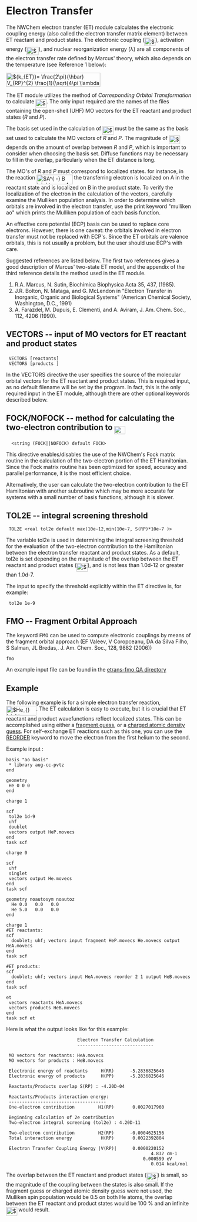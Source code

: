 # Electron Transfer

The NWChem electron transfer (ET) module calculates the electronic
coupling energy (also called the electron transfer matrix element)
between ET reactant and product states. The electronic coupling
(<img alt="$V_{RP}$" src="https://raw.githubusercontent.com/wiki/nwchemgit/nwchem/svgs/4cb79cac616f73ccf51965af40c2b949.svg?invert_in_darkmode&sanitize=true" align=middle width="29.57889pt" height="22.38192pt"/>), activation energy (<img alt="$\Delta G^{*}$" src="https://raw.githubusercontent.com/wiki/nwchemgit/nwchem/svgs/d4b6f1efc7506d98c4c1182d400b8b19.svg?invert_in_darkmode&sanitize=true" align=middle width="33.23397pt" height="22.59873pt"/>), and nuclear
reorganization energy (λ) are all components of the electron transfer
rate defined by Marcus' theory, which also depends on the temperature
(see Reference 1
below):

<img alt="${k_{ET}}= \frac{2\pi}{\hbar} V_{RP}^{2} \frac{1}{\sqrt{4\pi \lambda k_{B}T}} \exp \left( \frac{- \Delta G^{*}}{k_{B} T} \right)$" src="https://raw.githubusercontent.com/wiki/nwchemgit/nwchem/svgs/534ce113598ba681e3cbb214b4ef4072.svg?invert_in_darkmode&sanitize=true" align=middle width="255.900645pt" height="37.80348pt"/>

The ET module utilizes the method of *Corresponding Orbital
Transformation* to calculate <img alt="$V_{RP}$" src="https://raw.githubusercontent.com/wiki/nwchemgit/nwchem/svgs/4cb79cac616f73ccf51965af40c2b949.svg?invert_in_darkmode&sanitize=true" align=middle width="29.57889pt" height="22.38192pt"/>. The only input required are the
names of the files containing the open-shell (UHF) MO vectors for the ET
reactant and product states (*R* and *P*).

The basis set used in the calculation of <img alt="$V_{RP}$" src="https://raw.githubusercontent.com/wiki/nwchemgit/nwchem/svgs/4cb79cac616f73ccf51965af40c2b949.svg?invert_in_darkmode&sanitize=true" align=middle width="29.57889pt" height="22.38192pt"/> must be the same as
the basis set used to calculate the MO vectors of *R* and *P*. The
magnitude of <img alt="$V_{RP}$" src="https://raw.githubusercontent.com/wiki/nwchemgit/nwchem/svgs/4cb79cac616f73ccf51965af40c2b949.svg?invert_in_darkmode&sanitize=true" align=middle width="29.57889pt" height="22.38192pt"/> depends on the amount of overlap between *R* and
*P*, which is important to consider when choosing the basis set. Diffuse
functions may be necessary to fill in the overlap, particularly when the
ET distance is long.

The MO's of *R* and *P* must correspond to localized states. for
instance, in the reaction <img alt="$A^{ -} B \rightarrow  A B^{ -}$" src="https://raw.githubusercontent.com/wiki/nwchemgit/nwchem/svgs/15728481d59878d0e5ad1e52c3c03e12.svg?invert_in_darkmode&sanitize=true" align=middle width="97.899945pt" height="26.12412pt"/> the
transferring electron is localized on A in the reactant state and is
localized on B in the product state. To verify the localization of the
electron in the calculation of the vectors, carefully examine the
Mulliken population analysis. In order to determine which orbitals are
involved in the electron transfer, use the print keyword "mulliken ao"
which prints the Mulliken population of each basis function.

An effective core potential (ECP) basis can be used to replace core
electrons. However, there is one caveat: the orbitals involved in
electron transfer must not be replaced with ECP's. Since the ET orbitals
are valence orbitals, this is not usually a problem, but the user should
use ECP's with care.

Suggested references are listed below. The first two references gives a
good description of Marcus' two-state ET model, and the appendix of the
third reference details the method used in the ET module.

1.  R.A. Marcus, N. Sutin, Biochimica Biophysica Acta 35, 437, (1985).
2.  J.R. Bolton, N. Mataga, and G. McLendon in "Electron Transfer in
    Inorganic, Organic and Biological Systems" (American Chemical
    Society, Washington, D.C., 1991)
3.  A. Farazdel, M. Dupuis, E. Clementi, and A. Aviram, J. Am. Chem.
    Soc., 112, 4206 (1990).

## VECTORS -- input of MO vectors for ET reactant and product states

` VECTORS [reactants] `<string reactants_filename>  
` VECTORS [products ] `<string products_filename>

In the VECTORS directive the user specifies the source of the molecular
orbital vectors for the ET reactant and product states. This is required
input, as no default filename will be set by the program. In fact, this
is the only required input in the ET module, although there are other
optional keywords described
below.

## FOCK/NOFOCK -- method for calculating the two-electron contribution to <img alt="$V_{RP}$" src="https://raw.githubusercontent.com/wiki/nwchemgit/nwchem/svgs/4cb79cac616f73ccf51965af40c2b949.svg?invert_in_darkmode&sanitize=true" align=middle width="29.57889pt" height="22.38192pt"/>

`  <string (FOCK||NOFOCK) default FOCK>`

This directive enables/disables the use of the NWChem's Fock matrix
routine in the calculation of the two-electron portion of the ET
Hamiltonian. Since the Fock matrix routine has been optimized for speed,
accuracy and parallel performance, it is the most efficient choice.

Alternatively, the user can calculate the two-electron contribution to
the ET Hamiltonian with another subroutine which may be more accurate
for systems with a small number of basis functions, although it is
slower.

## TOL2E -- integral screening threshold

` TOL2E <real tol2e default max(10e-12,min(10e-7, S(RP)*10e-7 )>`

The variable tol2e is used in determining the integral screening
threshold for the evaluation of the two-electron contribution to the
Hamiltonian between the electron transfer reactant and product states.
As a default, tol2e is set depending on the magnitude of the overlap
between the ET reactant and product states (<img alt="$S_{RP}$" src="https://raw.githubusercontent.com/wiki/nwchemgit/nwchem/svgs/09e2ae89de9087b174958724cbf3e4e9.svg?invert_in_darkmode&sanitize=true" align=middle width="30.06795pt" height="22.38192pt"/>), and is not less
than 1.0d-12 or greater than 1.0d-7.

The input to specify the threshold explicitly within the ET directive
is, for example:
```
 tol2e 1e-9
```
##  FMO -- Fragment Orbital Approach

The keyword <tt>FMO</tt> can be used to compute electronic couplings by means of the fragment orbital approach
(EF Valeev, V Coropceanu, DA da Silva Filho, S Salman, JL Bredas,. J. Am. Chem. Soc., 128, 9882 (2006))

```
fmo
```
An example input file can be found in  the [etrans-fmo QA directory](../tree/master/QA/tests/etrans-fmo)

## Example

The following example is for a simple electron transfer reaction,
<img alt="$He_{} \rightarrow He^{ +}$" src="https://raw.githubusercontent.com/wiki/nwchemgit/nwchem/svgs/071c03bc68d9e9cb99efa0d16a160ace.svg?invert_in_darkmode&sanitize=true" align=middle width="81.53376pt" height="26.12412pt"/>. The ET calculation is easy to execute,
but it is crucial that ET reactant and product wavefunctions reflect
localized states. This can be accomplished using either a [fragment
guess](Hartree-Fock-Theory-for-Molecules#superposition-of-fragment-molecular-orbitals "wikilink"), or
a [charged atomic density
guess](Hartree-Fock-Theory-for-Molecules#atomic-guess-orbitals-with-charged-atoms "wikilink"). For
self-exchange ET reactions such as this one, you can use the
[REORDER](Hartree-Fock-Theory-for-Molecules#vectors----inputoutput-of-mo-vectors "wikilink") keyword
to move the electron from the first helium to the second.

Example input :
```
basis "ao basis" 
 * library aug-cc-pvtz
end

geometry
 He 0 0 0
end

charge 1

scf
 tol2e 1d-9
 uhf
 doublet
 vectors output HeP.movecs
end
task scf

charge 0

scf
 uhf
 singlet
 vectors output He.movecs
end
task scf

geometry noautosym noautoz
  He 0.0   0.0   0.0
  He 5.0   0.0   0.0
end

charge 1
#ET reactants:
scf
  doublet; uhf; vectors input fragment HeP.movecs He.movecs output HeA.movecs
end
task scf

#ET products:
scf
  doublet; uhf; vectors input HeA.movecs reorder 2 1 output HeB.movecs
end
task scf

et
 vectors reactants HeA.movecs
 vectors products HeB.movecs
end
task scf et
```
Here is what the output looks like for this example:
```
                           Electron Transfer Calculation
                           -----------------------------

 MO vectors for reactants: HeA.movecs
 MO vectors for products : HeB.movecs

 Electronic energy of reactants     H(RR)      -5.2836825646
 Electronic energy of products      H(PP)      -5.2836825646

 Reactants/Products overlap S(RP) : -4.20D-04

 Reactants/Products interaction energy:    
 -------------------------------------           
 One-electron contribution         H1(RP)       0.0027017960

 Beginning calculation of 2e contribution
 Two-electron integral screening (tol2e) : 4.20D-11

 Two-electron contribution         H2(RP)      -0.0004625156
 Total interaction energy           H(RP)       0.0022392804

 Electron Transfer Coupling Energy |V(RP)|      0.0000220152
                                                       4.832 cm-1
                                                    0.000599 eV
                                                       0.014 kcal/mol
```
The overlap between the ET reactant and product states (<img alt="$S_{RP}$" src="https://raw.githubusercontent.com/wiki/nwchemgit/nwchem/svgs/09e2ae89de9087b174958724cbf3e4e9.svg?invert_in_darkmode&sanitize=true" align=middle width="30.06795pt" height="22.38192pt"/>) is
small, so the magnitude of the coupling between the states is also
small. If the fragment guess or charged atomic density guess were not
used, the Mulliken spin population would be 0.5 on both He atoms, the
overlap between the ET reactant and product states would be 100 % and an
infinite <img alt="$V_{RP}$" src="https://raw.githubusercontent.com/wiki/nwchemgit/nwchem/svgs/4cb79cac616f73ccf51965af40c2b949.svg?invert_in_darkmode&sanitize=true" align=middle width="29.57889pt" height="22.38192pt"/> would result.

